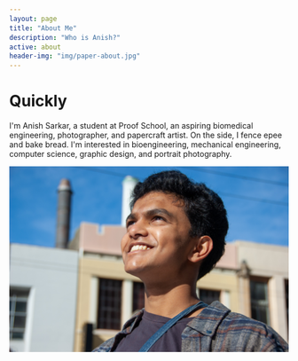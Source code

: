 ```yaml
---
layout: page
title: "About Me"
description: "Who is Anish?"
active: about
header-img: "img/paper-about.jpg"
---
```


# Quickly

I'm Anish Sarkar, a student at Proof School, an aspiring biomedical engineering, photographer, and papercraft artist. On the side, I fence epee and bake bread. I'm interested in bioengineering, mechanical engineering, computer science, graphic design, and portrait photography.

![self](/img/about-self.jpg)

